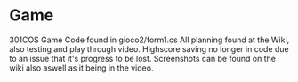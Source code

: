 # Game
301COS Game
Code found in gioco2/form1.cs
All planning found at the Wiki, also testing and play through video.
Highscore saving no longer in code due to an issue that it's progress to be lost. Screenshots can be found on the wiki also aswell as it being in the video.

